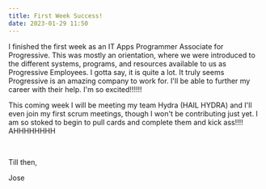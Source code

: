 ```yaml
---
title: First Week Success!
date: 2023-01-29 11:50
---
```

<!-- markdownlint-disable -->
<p>I finished the first week as an IT Apps Programmer Associate for Progressive. This was mostly an orientation, where we were introduced to the different systems, programs, and resources available to us as Progressive Employees. I gotta say, it is quite a lot. It truly seems Progressive is an amazing company to work for. I'll be able to further my career with their help. I'm so excited!!!!!!</p>
<p>This coming week I will be meeting my team Hydra (HAIL HYDRA) and I'll even join my first scrum meetings, though I won't be contributing just yet. I am so stoked to begin to pull cards and complete them and kick ass!!!! AHHHHHHHH</p>
<br>
<p>Till then,</p>
<p>Jose</p>
